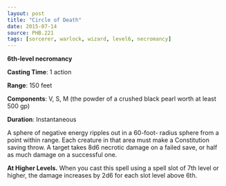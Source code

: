 ```yaml
---
layout: post
title: "Circle of Death"
date: 2015-07-14
source: PHB.221
tags: [sorcerer, warlock, wizard, level6, necromancy]
---
```


**6th-level necromancy**

**Casting Time**: 1 action

**Range**: 150 feet

**Components**: V, S, M (the powder of a crushed black pearl worth at least 500 gp)

**Duration**: Instantaneous

A sphere of negative energy ripples out in a 60-foot- radius sphere from a point within range. Each creature in that area must make a Constitution saving throw. A target takes 8d6 necrotic damage on a failed save, or half as much damage on a successful one.

**At Higher Levels.** When you cast this spell using a spell slot of 7th level or higher, the damage increases by 2d6 for each slot level above 6th.